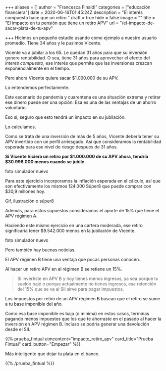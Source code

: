 +++
aliases = []
author = "Francesca Finaldi"
categories = ["educación financiera"]
date = 2020-06-16T01:45:24Z
description = "El interés compuesto hace que un retiro "
draft = true
hide = false
image = ""
title = "El impacto en tu pensión que tiene un retiro APV"
url = "/el-impacto-de-sacar-plata-de-tu-apv"

+++
Hicimos un pequeño estudio usando como ejemplo a nuestro usuario promedio. Tiene 34 años y le pusimos Vicente.

Vicente va a jubilar a los 65. Le quedan 31 años para que su inversión genere rentabilidad. O sea, tiene 31 años para aprovechar el efecto del _interés compuesto_, ese interés que permite que las inversiones crezcan exponencialmente en el tiempo.

Pero ahora Vicente quiere sacar $1.000.000 de su APV.

Lo entendemos perfectamente.

Este escenario de pandemia y cuarentena es una situación extrema y retirar ese dinero puede ser una opción. Esa es una de las ventajas de un ahorro voluntario.

Eso sí, seguro que esto tendrá un impacto en su jubilación.

Lo calculamos.

Como se trata de una inversión de más de 5 años, Vicente debería tener su APV invertido con un perfil arriesgado. Así que consideramos la rentabilidad esperada para ese nivel de riesgo después de 31 años.

**Si Vicente hiciera un retiro por $1.000.000 de su APV ahora, tendría $30.996.000 menos cuando se jubile.**

foto simulador nuevo

Para este ejercicio incorporamos la inflación esperada en el cálculo, así que son efectivamente los mismos 124.000 Súper8 que puede comprar con $30,9 millones hoy.

Gif, ilustración o súper8

Además, para estos supuestos consideramos el aporte de 15% que tiene el APV régimen A.

Haciendo este mismo ejercicio en una cartera moderada, ese retiro significaría tener $9.542.000 menos en la jubilación de Vicente.

foto simulador nuevo

Pero también hay buenas noticias.

El APV régimen B tiene una ventaja que pocas personas conocen.

Al hacer un retiro APV en el régimen B se retiene un 15%.

> Si invertiste en APV B y hoy tienes menos ingresos, ya sea porque tu sueldo bajó o porque actualmente no tienes ingresos, esa retención del 15% que se va al SII sirve para pagar impuestos.

Los impuestos por retiro de un APV régimen B buscan que el retiro se sume a tu base imponible del año.

Como esa base imponible es baja (o mínima) en estos casos, terminas pagando menos impuestos que los que te ahorraste en el pasado al hacer la inversión en APV régimen B. Incluso se podría generar una devolución desde el SII.

{{% prueba_fintual
utmcontent="impacto_retiro_apv"
card_title="Prueba Fintual"
card_button="Empezar" %}}

Más inteligente que dejar tu plata en el banco.

{{% /prueba_fintual %}}